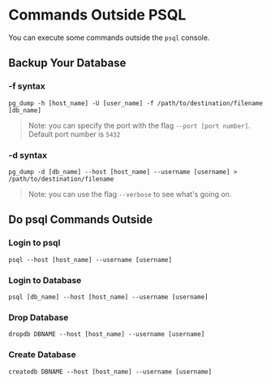 # Commands Outside PSQL

You can execute some commands outside the `psql` console.

## Backup Your Database

### -f syntax

    pg_dump -h [host_name] -U [user_name] -f /path/to/destination/filename [db_name]
    
> Note: you can specify the port with the flag `--port [port number]`. Default port number is `5432`

### -d syntax

    pg_dump -d [db_name] --host [host_name] --username [username] > /path/to/destination/filename
    
> Note: you can use the flag `--verbose` to see what's going on.

## Do psql Commands Outside

### Login to psql

    psql --host [host_name] --username [username]
    
### Login to Database

    psql [db_name] --host [host_name] --username [username]

### Drop Database

    dropdb DBNAME --host [host_name] --username [username]

### Create Database

    createdb DBNAME --host [host_name] --username [username]